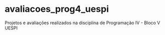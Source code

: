 # avaliacoes_prog4_uespi
Projetos e avaliações realizados na disciplina de Programação IV - Bloco V UESPI
